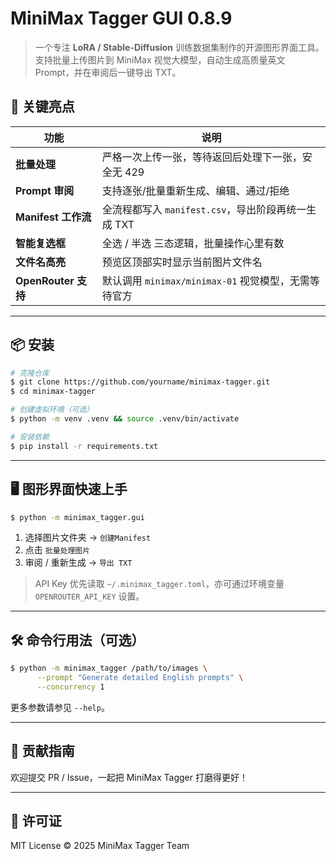 # MiniMax Tagger GUI 0.8.9

> 一个专注 **LoRA / Stable-Diffusion** 训练数据集制作的开源图形界面工具。支持批量上传图片到 MiniMax 视觉大模型，自动生成高质量英文 Prompt，并在审阅后一键导出 TXT。

## 🚀 关键亮点

| 功能 | 说明 |
|------|------|
| **批量处理** | 严格一次上传一张，等待返回后处理下一张，安全无 429 |
| **Prompt 审阅** | 支持逐张/批量重新生成、编辑、通过/拒绝 |
| **Manifest 工作流** | 全流程都写入 `manifest.csv`，导出阶段再统一生成 TXT |
| **智能复选框** | 全选 / 半选 三态逻辑，批量操作心里有数 |
| **文件名高亮** | 预览区顶部实时显示当前图片文件名 |
| **OpenRouter 支持** | 默认调用 `minimax/minimax-01` 视觉模型，无需等待官方 |

---

## 📦 安装

```bash
# 克隆仓库
$ git clone https://github.com/yourname/minimax-tagger.git
$ cd minimax-tagger

# 创建虚拟环境（可选）
$ python -m venv .venv && source .venv/bin/activate

# 安装依赖
$ pip install -r requirements.txt
```

---

## 🖥️ 图形界面快速上手

```bash
$ python -m minimax_tagger.gui
```

1. 选择图片文件夹 → `创建Manifest`
2. 点击 `批量处理图片`
3. 审阅 / 重新生成 → `导出 TXT`

> API Key 优先读取 `~/.minimax_tagger.toml`，亦可通过环境变量 `OPENROUTER_API_KEY` 设置。

---

## 🛠️ 命令行用法（可选）

```bash
$ python -m minimax_tagger /path/to/images \
      --prompt "Generate detailed English prompts" \
      --concurrency 1
```

更多参数请参见 `--help`。

---

## 🤝 贡献指南

欢迎提交 PR / Issue，一起把 MiniMax Tagger 打磨得更好！

---

## 📜 许可证

MIT License © 2025 MiniMax Tagger Team 